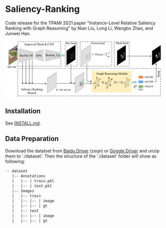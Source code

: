 # Saliency-Ranking
Code release for the TPAMI 2021 paper "Instance-Level Relative Saliency Ranking with Graph Reasoning" by Nian Liu, Long Li, Wangbo Zhao, and Junwei Han.


![avatar](image.png)

## Installation
See [INSTALL.md](INSTALL.md).

## Data Preparation
Download the datatset from [Baidu Driver](https://pan.baidu.com/s/1vzH_av0zCFhTL4WqpbTVmQ) (zsqn) or [Goggle Driver](https://drive.google.com/file/d/1R-S9yT0khNehAaA1M13N0AQGOicJS7uh/view?usp=sharing) and unzip them to './dataset'. Then the structure of the './dataset' folder will show as following:

````
-- dataset
   |-- Annotations
   |   |-- | train.pkl
   |   |-- | test.pkl
   |-- Images
   |   |-- train
   |   |-- |-- | image
   |   |-- |-- | gt
   |   |-- test
   |   |-- |-- | image
   |   |-- |-- | gt
````
